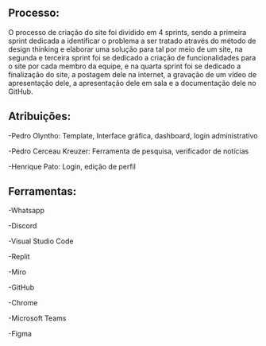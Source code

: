## Processo:
 O processo de criação do site foi dividido em 4 sprints, sendo a primeira sprint dedicada a identificar o problema a ser tratado através do método de design thinking e elaborar uma solução para tal por meio de um site, na segunda e terceira sprint foi se dedicado a criação de funcionalidades para o site por cada membro da equipe, e na quarta sprint foi se dedicado a finalização do site, a postagem dele na internet, a gravação de um vídeo de apresentação dele, a apresentação dele em sala e a documentação dele no GitHub.

## Atribuições:
 -Pedro Olyntho: Template, Interface gráfica, dashboard, login administrativo
 
 -Pedro Cerceau Kreuzer: Ferramenta de pesquisa, verificador de notícias
 
 -Henrique Pato: Login, edição de perfil

## Ferramentas:
 -Whatsapp

 -Discord

 -Visual Studio Code

 -Replit

 -Miro

 -GitHub

 -Chrome

 -Microsoft Teams

 -Figma
